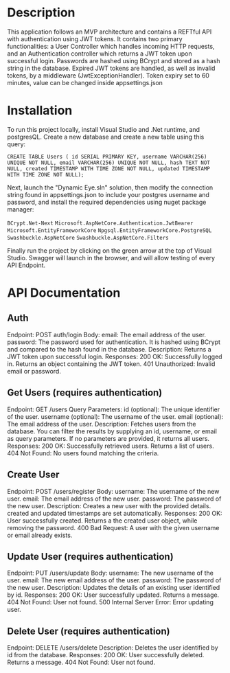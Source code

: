 # Description

This application follows an MVP architecture and contains a REFTful API with authentication using JWT tokens.
It contains two primary functionalities: a User Controller which handles incoming HTTP requests, and an Authentication controller which returns a JWT token upon successful login.
Passwords are hashed using BCrypt and stored as a hash string in the database.
Expired JWT tokens are handled, as well as invalid tokens, by a middleware (JwtExceptionHandler). Token expiry set to 60 minutes, value can be changed inside appsettings.json

# Installation

To run this project locally, install Visual Studio and .Net runtime, and postgresQL. Create a new database and create a new table using this query:

`CREATE TABLE Users (
	id SERIAL PRIMARY KEY,
	username VARCHAR(256) UNIQUE NOT NULL,
	email VARCHAR(256) UNIQUE NOT NULL,
	hash TEXT NOT NULL,
	created TIMESTAMP WITH TIME ZONE NOT NULL,
	updated TIMESTAMP WITH TIME ZONE NOT NULL);`

Next, launch the "Dynamic Eye.sln" solution, then modify the connection string found in appsettings.json to include your postgres username and password, and install the required dependencies using nuget package manager:

`BCrypt.Net-Next`
`Microsoft.AspNetCore.Authentication.JwtBearer`
`Microsoft.EntityFrameworkCore`
`Npgsql.EntityFrameworkCore.PostgreSQL`
`Swashbuckle.AspNetCore`
`Swashbuckle.AspNetCore.Filters`

Finally run the project by clicking on the green arrow at the top of Visual Studio. Swagger will launch in the browser, and will allow testing of every API Endpoint.

# API Documentation

## Auth

Endpoint: POST auth/login
Body:
email: The email address of the user.
password: The password used for authentication. It is hashed using BCrypt and compared to the hash found in the database.
Description: Returns a JWT token upon successful login.
Responses:
200 OK: Successfully logged in. Returns an object containing the JWT token.
401 Unauthorized: Invalid email or password.

## Get Users (requires authentication)

Endpoint: GET /users
Query Parameters:
id (optional): The unique identifier of the user.
username (optional): The username of the user.
email (optional): The email address of the user.
Description: Fetches users from the database.
You can filter the results by supplying an id, username, or email as query parameters.
If no parameters are provided, it returns all users.
Responses:
200 OK: Successfully retrieved users. Returns a list of users.
404 Not Found: No users found matching the criteria.

## Create User

Endpoint: POST /users/register
Body:
username: The username of the new user.
email: The email address of the new user.
password: The password of the new user.
Description: Creates a new user with the provided details. created and updated timestamps are set automatically.
Responses:
200 OK: User successfully created. Returns a the created user object, while removing the password.
400 Bad Request: A user with the given username or email already exists.

## Update User (requires authentication)

Endpoint: PUT /users/update
Body:
username: The new username of the user.
email: The new email address of the user.
password: The password of the new user.
Description: Updates the details of an existing user identified by id.
Responses:
200 OK: User successfully updated. Returns a message.
404 Not Found: User not found.
500 Internal Server Error: Error updating user.

## Delete User (requires authentication)

Endpoint: DELETE /users/delete
Description: Deletes the user identified by id from the database.
Responses:
200 OK: User successfully deleted. Returns a message.
404 Not Found: User not found.
